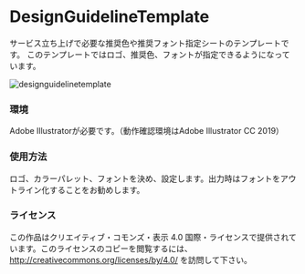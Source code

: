 # DesignGuidelineTemplate
サービス立ち上げで必要な推奨色や推奨フォント指定シートのテンプレートです。
このテンプレートではロゴ、推奨色、フォントが指定できるようになっています。

![designguidelinetemplate](https://user-images.githubusercontent.com/7841984/51802238-3ebec900-228b-11e9-850c-101873ea3134.png)

### 環境
Adobe Illustratorが必要です。（動作確認環境はAdobe Illustrator CC 2019）

### 使用方法
ロゴ、カラーパレット、フォントを決め、設定します。出力時はフォントをアウトライン化することをお勧めします。

### ライセンス
この作品はクリエイティブ・コモンズ・表示 4.0 国際・ライセンスで提供されています。このライセンスのコピーを閲覧するには、http://creativecommons.org/licenses/by/4.0/ を訪問して下さい。
